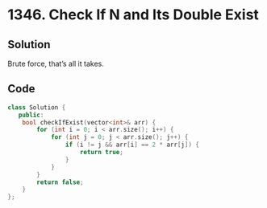 # 1346. Check If N and Its Double Exist

## Solution

Brute force, that’s all it takes.

## Code

```cpp
class Solution {
   public:
    bool checkIfExist(vector<int>& arr) {
        for (int i = 0; i < arr.size(); i++) {
            for (int j = 0; j < arr.size(); j++) {
                if (i != j && arr[i] == 2 * arr[j]) {
                    return true;
                }
            }
        }
        return false;
    }
};

```
